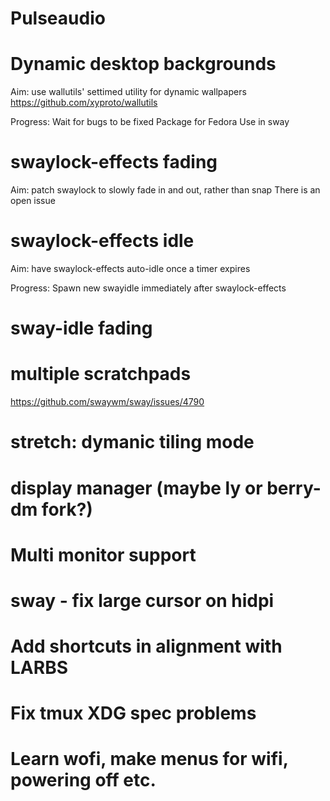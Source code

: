 # Pulseaudio

# Dynamic desktop backgrounds
Aim: use wallutils' settimed utility for dynamic wallpapers
https://github.com/xyproto/wallutils

Progress:
Wait for bugs to be fixed
Package for Fedora
Use in sway

# swaylock-effects fading
Aim: patch swaylock to slowly fade in and out, rather than snap
There is an open issue

# swaylock-effects idle
Aim: have swaylock-effects auto-idle once a timer expires

Progress:
Spawn new swayidle immediately after swaylock-effects

# sway-idle fading

# multiple scratchpads
https://github.com/swaywm/sway/issues/4790

# stretch: dymanic tiling mode

# display manager (maybe ly or berry-dm fork?)

# Multi monitor support

# sway - fix large cursor on hidpi

# Add shortcuts in alignment with LARBS

# Fix tmux XDG spec problems

# Learn wofi, make menus for wifi, powering off etc.

